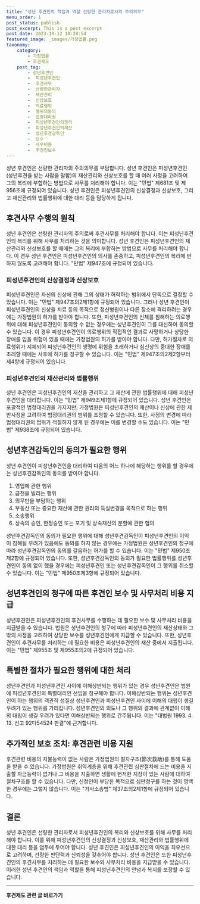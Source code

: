 ```yaml
---
title: "성년 후견인의 책임과 역할 선량한 관리자로서의 주의의무"
menu_order: 1
post_status: publish
post_excerpt: This is a post excerpt
post_date: 2023-10-12 10:28:54
featured_image: _images/가정법률.png
taxonomy:
    category:
        - 가정법률
        - 후견제도
    post_tag:
        - 성년후견인
        -  피성년후견인
        -  후견사무
        -  선량한관리자
        -  재산관리
        -  신상보호
        -  의료행위
        -  행위의동의
        -  법정대리권
        -  피성년후견인의권리
        -  피성년후견인의재산
        -  성년후견감독인
        -  보수
        -  사무비용
        -  후견인보수
---
```



성년 후견인은 선량한 관리자의 주의의무를 부담합니다. 성년 후견인은 피성년후견인(성년후견을 받는 사람을 말함)의 재산관리와 신상보호를 할 때 여러 사정을 고려하여 그의 복리에 부합하는 방법으로 사무를 처리해야 합니다. 이는 "민법" 제681조 및 제956조에 규정되어 있습니다. 성년 후견인은 피성년후견인의 신상결정과 신상보호, 그리고 재산관리와 법률행위에 대한 대리 등을 담당하게 됩니다.

## 후견사무 수행의 원칙

성년 후견인은 선량한 관리자의 주의로써 후견사무를 처리해야 합니다. 이는 피성년후견인의 복리를 위해 사무를 처리하는 것을 의미합니다. 성년 후견인은 피성년후견인의 재산관리와 신상보호를 할 때에는 그의 복리에 부합하는 방법으로 사무를 처리해야 합니다. 이 경우 성년 후견인은 피성년후견인의 의사를 존중하고, 피성년후견인의 복리에 반하지 않도록 고려해야 합니다. "민법" 제947조에 규정되어 있습니다.

### 피성년후견인의 신상결정과 신상보호

피성년후견인은 자신의 신상에 관해 그의 상태가 허락하는 범위에서 단독으로 결정할 수 있습니다. 이는 "민법" 제947조의2제1항에 규정되어 있습니다. 그러나 성년 후견인이 피성년후견인의 신상을 치료 등의 목적으로 정신병원이나 다른 장소에 격리하려는 경우에는 가정법원의 허가를 받아야 합니다. 또한, 피성년후견인의 신체를 침해하는 의료행위에 대해 피성년후견인이 동의할 수 없는 경우에는 성년후견인이 그를 대신하여 동의할 수 있습니다. 이 경우 피성년후견인이 의료행위의 직접적인 결과로 사망하거나 상당한 장애를 입을 위험이 있을 때에는 가정법원의 허가를 받아야 합니다. 다만, 허가절차로 의료행위가 지체되어 피성년후견인의 생명에 위험을 초래하거나 심신상의 중대한 장애를 초래할 때에는 사후에 허가를 청구할 수 있습니다. 이는 "민법" 제947조의2제2항부터 제4항에 규정되어 있습니다.

### 피성년후견인의 재산관리와 법률행위

성년 후견인은 피성년후견인의 재산을 관리하고 그 재산에 관한 법률행위에 대해 피성년후견인을 대리합니다. 이는 "민법" 제949조제1항에 규정되어 있습니다. 성년 후견인은 포괄적인 법정대리권을 가지지만, 가정법원은 피성년후견인의 재산이나 신상에 관한 제반사정을 고려하여 법정대리권의 범위를 조정할 수 있습니다. 또한, 사정의 변경에 따라 법정대리권의 범위가 적절하지 않게 된 경우에는 이를 변경할 수도 있습니다. 이는 "민법" 제938조에 규정되어 있습니다.

## 성년후견감독인의 동의가 필요한 행위

성년 후견인이 피성년후견인을 대리하여 다음의 어느 하나에 해당하는 행위를 할 경우에는 성년후견감독인의 동의를 받아야 합니다.

1. 영업에 관한 행위
2. 금전을 빌리는 행위
3. 의무만을 부담하는 행위
4. 부동산 또는 중요한 재산에 관한 권리의 득실변경을 목적으로 하는 행위
5. 소송행위
6. 상속의 승인, 한정승인 또는 포기 및 상속재산의 분할에 관한 협의

성년후견감독인의 동의가 필요한 행위에 대해 성년후견감독인이 피성년후견인의 이익이 침해될 우려가 있음에도 동의를 하지 않는 경우에는 가정법원은 성년후견인의 청구에 따라 성년후견감독인의 동의를 갈음하는 허가를 할 수 있습니다. 이는 "민법" 제950조제2항에 규정되어 있습니다. 또한, 성년후견감독인의 동의가 필요한 법률행위를 성년후견인이 동의 없이 했을 경우에는 피성년후견인 또는 성년후견감독인이 그 행위를 취소할 수 있습니다. 이는 "민법" 제950조제3항에 규정되어 있습니다.

## 성년후견인의 청구에 따른 후견인 보수 및 사무처리 비용 지급

성년후견인은 피성년후견인의 후견사무를 수행하는 데 필요한 보수 및 사무처리 비용을 지급받을 수 있습니다. 법원은 성년후견인의 청구에 따라 피성년후견인의 재산상태와 그 밖의 사정을 고려하여 상당한 보수를 성년후견인에게 지급할 수 있습니다. 또한, 성년후견인이 후견사무를 처리하는 데 필요한 비용은 피성년후견인의 재산 중에서 지출됩니다. 이는 "민법" 제955조 및 제955조의2에 규정되어 있습니다.

## 특별한 절차가 필요한 행위에 대한 처리

성년후견인과 피성년후견인 사이에 이해상반되는 행위가 있는 경우 성년후견인은 법원에 피성년후견인의 특별대리인 선임을 청구해야 합니다. 이해상반되는 행위는 성년후견인이 하는 행위의 객관적 성질상 성년후견인과 피성년후견인 사이에 이해의 대립이 생길 우려가 있는 행위를 가리킵니다. 성년후견인의 의도나 그 행위의 결과에 관계없이 이해의 대립이 생길 우려가 있다면 이해상반되는 행위로 간주됩니다. 이는 "대법원 1993. 4. 13. 선고 92다54524 판결"에 근거합니다.

## 추가적인 보호 조치: 후견관련 비용 지원

후견관련 비용의 지불능력이 없는 사람은 가정법원의 절차구조(節次救助)를 통해 도움을 받을 수 있습니다. 가정법원은 취약계층을 위해 후견관련 심판절차에 드는 비용을 지출할 자금능력이 없거나 그 비용을 지출하면 생활에 현저한 지장이 있는 사람에 대하여 절차구조를 할 수 있습니다. 다만, 신청인이 부당한 목적으로 심판청구를 하는 것이 명백한 경우에는 그렇지 않습니다. 이는 "가사소송법" 제37조의2제1항에 규정되어 있습니다.

## 결론

성년 후견인은 선량한 관리자로서 피성년후견인의 복리와 신상보호를 위해 사무를 처리해야 합니다. 이를 위해 피성년후견인의 신상결정과 신상보호, 재산관리와 법률행위에 대한 대리 등을 염두에 두어야 합니다. 성년 후견인은 피성년후견인의 이익을 최우선으로 고려하며, 선량한 판단력과 신뢰성을 갖추어야 합니다. 성년 후견인은 또한 피성년후견인의 후견사무를 처리하는 데 필요한 보수와 사무처리 비용을 지급받을 수 있습니다. 이러한 성년 후견인의 책임과 역할을 통해 피성년후견인의 안녕과 복지를 보장할 수 있습니다.




<!-- wp:separator -->
<hr class="wp-block-separator has-alpha-channel-opacity"/>
<!-- /wp:separator -->

<!-- wp:group {"backgroundColor":"base","layout":{"type":"constrained"}} -->
<div class="wp-block-group has-base-background-color has-background"><!-- wp:paragraph {"align":"center","fontSize":"large"} -->
<p class="has-text-align-center has-large-font-size"><strong>후견제도 관련 글 바로가기</strong></p>
<!-- /wp:paragraph -->


<!-- wp:latest-posts
{"categories":[{"id":1980,"count":19,"description":"","link":"https://uknowlaw.com/category/%ed%9b%84%ea%b2%ac%ec%a0%9c%eb%8f%84/","name":"후견제도","slug":"후견제도","taxonomy":"category","parent":0,"meta":[],"_links":{"self":[{"href":"https://uknowlaw.com/wp-json/wp/v2/categories/1980"}],"collection":[{"href":"https://uknowlaw.com/wp-json/wp/v2/categories"}],"about":[{"href":"https://uknowlaw.com/wp-json/wp/v2/taxonomies/category"}],"wp:post_type":[{"href":"https://uknowlaw.com/wp-json/wp/v2/posts?categories=1980"}],"curies":[{"name":"wp","href":"https://api.w.org/{rel}","templated":true}]}}],"postsToShow":100,"excerptLength":28,"postLayout":"grid","columns":2,"featuredImageAlign":"left","featuredImageSizeSlug":"large","fontSize":"medium"} /--></div>
<!-- /wp:group -->